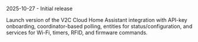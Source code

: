 2025-10-27 - Initial release

Launch version of the V2C Cloud Home Assistant integration with API-key onboarding, coordinator-based polling, entities for status/configuration, and services for Wi-Fi, timers, RFID, and firmware commands.
